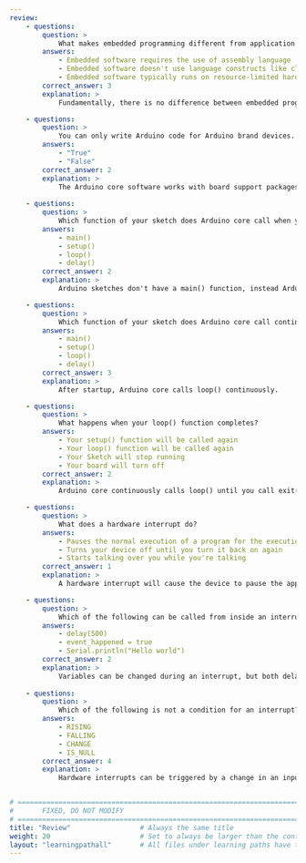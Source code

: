 ```yaml
---
review:
    - questions:
        question: >
            What makes embedded programming different from application programming?
        answers:
            - Embedded software requires the use of assembly language
            - Embedded software doesn't use language constructs like classes and functions
            - Embedded software typically runs on resource-limited hardware
        correct_answer: 3                    
        explanation: >
            Fundamentally, there is no difference between embedded programming and application programming. The biggest difference is the hardware resources available to your program.

    - questions:
        question: >
            You can only write Arduino code for Arduino brand devices.
        answers:
            - "True"
            - "False"
        correct_answer: 2
        explanation: >
            The Arduino core software works with board support packages that cover a number of boards, not all of these are Arduino branded. For example, the Raspberry Pi branded Pico board is not from Arduino.
               
    - questions:
        question: >
            Which function of your sketch does Arduino core call when your board first starts up?
        answers:
            - main()
            - setup()
            - loop()
            - delay()
        correct_answer: 2          
        explanation: >
            Arduino sketches don't have a main() function, instead Arduino core calls the setup() function at start.

    - questions:
        question: >
            Which function of your sketch does Arduino core call continuously after it has started?
        answers:
            - main()
            - setup()
            - loop()
            - delay()
        correct_answer: 3          
        explanation: >
            After startup, Arduino core calls loop() continuously.

    - questions:
        question: >
            What happens when your loop() function completes?
        answers:
            - Your setup() function will be called again
            - Your loop() function will be called again
            - Your Sketch will stop running
            - Your board will turn off
        correct_answer: 2          
        explanation: >
            Arduino core continuously calls loop() until you call exit() or the board loses power.

    - questions:
        question: >
            What does a hardware interrupt do?
        answers:
            - Pauses the normal execution of a program for the execution of a different piece of code
            - Turns your device off until you turn it back on again
            - Starts talking over you while you're talking
        correct_answer: 1                    
        explanation: >
            A hardware interrupt will cause the device to pause the application code that is currently running so that the interrupt handler code can be run immediately.

    - questions:
        question: >
            Which of the following can be called from inside an interrupt handler?
        answers:
            - delay(500)
            - event_happened = true
            - Serial.println("Hello world")
        correct_answer: 2                   
        explanation: >
            Variables can be changed during an interrupt, but both delay() and Serial.println() depend on background timing updates that won't happen until after the interrupt handling has finished and returned execution back to normal.
               
    - questions:
        question: >
            Which of the following is not a condition for an interrupt?
        answers:
            - RISING
            - FALLING
            - CHANGE
            - IS_NULL
        correct_answer: 4          
        explanation: >
            Hardware interrupts can be triggered by a change in an input pin, either rising, falling, or both.


# ================================================================================
#       FIXED, DO NOT MODIFY
# ================================================================================
title: "Review"                 # Always the same title
weight: 20                      # Set to always be larger than the content in this path
layout: "learningpathall"       # All files under learning paths have this same wrapper
---
```

